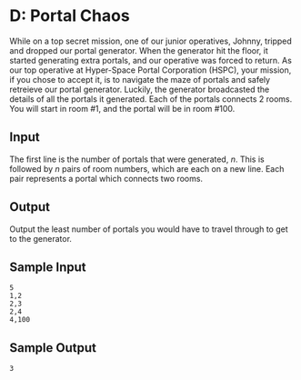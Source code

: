 # D: Portal Chaos

While on a top secret mission, one of our junior operatives, Johnny, tripped
and dropped our portal generator. When the generator hit the floor, it started
generating extra portals, and our operative was forced to return. As our top
operative at Hyper-Space Portal Corporation (HSPC), your mission, if you chose
to accept it, is to navigate the maze of portals and safely retreieve our
portal generator. Luckily, the generator broadcasted the details of all the
portals it generated. Each of the portals connects 2 rooms. You will start in
room #1, and the portal will be in room #100. 

## Input

The first line is the number of portals that were generated, $n$. This is
followed by $n$ pairs of room numbers, which are each on a new line. Each pair
represents a portal which connects two rooms.

## Output 

Output the least number of portals you would have to travel through to get to
the generator.

## Sample Input

```
5
1,2
2,3
2,4
4,100
```

## Sample Output

```
3
```
